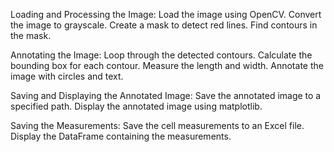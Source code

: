 Loading and Processing the Image:
                        Load the image using OpenCV.
                        Convert the image to grayscale.
                        Create a mask to detect red lines.
                        Find contours in the mask.
                        
Annotating the Image:
                        Loop through the detected contours.
                        Calculate the bounding box for each contour.
                        Measure the length and width.
                        Annotate the image with circles and text.

Saving and Displaying the Annotated Image:
                        Save the annotated image to a specified path.
                        Display the annotated image using matplotlib.

Saving the Measurements:
                        Save the cell measurements to an Excel file.
                        Display the DataFrame containing the measurements.
